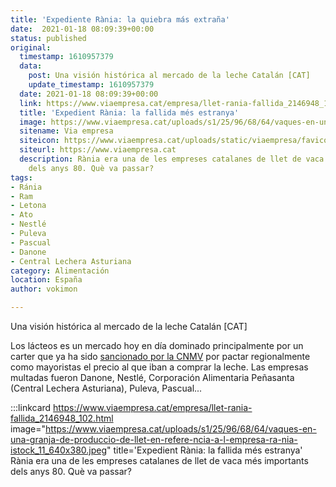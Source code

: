 ```yaml
---
title: 'Expediente Rània: la quiebra más extraña'
date:  2021-01-18 08:09:39+00:00
status: published
original:
  timestamp: 1610957379
  data:
    post: Una visión histórica al mercado de la leche Catalán [CAT]
    update_timestamp: 1610957379
  date: 2021-01-18 08:09:39+00:00
  link: https://www.viaempresa.cat/empresa/llet-rania-fallida_2146948_102.html
  title: 'Expedient Rània: la fallida més estranya'
  image: https://www.viaempresa.cat/uploads/s1/25/96/68/64/vaques-en-una-granja-de-produccio-de-llet-en-refere-ncia-a-l-empresa-ra-nia-istock_11_640x380.jpeg
  sitename: Via empresa
  siteicon: https://www.viaempresa.cat/uploads/static/viaempresa/favicon.ico
  siteurl: https://www.viaempresa.cat
  description: Rània era una de les empreses catalanes de llet de vaca més importants
    dels anys 80. Què va passar?
tags:
- Ránia
- Ram
- Letona
- Ato
- Nestlé
- Puleva
- Pascual
- Danone
- Central Lechera Asturiana
category: Alimentación
location: España
author: vokimon

---
```

Una visión histórica al mercado de la leche Catalán [CAT]

Los lácteos es un mercado hoy en día dominado principalmente por un carter
que ya ha sido [sancionado por la CNMV](https://www.eleconomista.es/nutricion/noticias/6523933/03/15/La-CNMC-multa-con-casi-90-millones-de-euros-al-cartel-del-leche.html)
por pactar regionalmente como mayoristas el precio al que iban a comprar la leche.
Las empresas multadas fueron 
Danone, Nestlé,
Corporación Alimentaria Peñasanta (Central Lechera Asturiana),
Puleva, Pascual...


:::linkcard https://www.viaempresa.cat/empresa/llet-rania-fallida_2146948_102.html image="https://www.viaempresa.cat/uploads/s1/25/96/68/64/vaques-en-una-granja-de-produccio-de-llet-en-refere-ncia-a-l-empresa-ra-nia-istock_11_640x380.jpeg" title='Expedient Rània: la fallida més estranya'
    Rània era una de les empreses catalanes de llet de vaca més importants dels anys 80. Què va passar?

